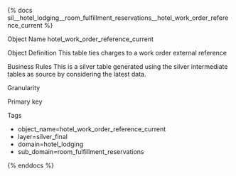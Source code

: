 {% docs sil__hotel_lodging__room_fulfillment_reservations__hotel_work_order_reference_current %}

Object Name
hotel_work_order_reference_current

Object Definition
This table ties charges to a work order external reference

Business Rules
This is a silver table generated using the silver intermediate tables as source by considering the latest data.

Granularity

Primary key

Tags
- object_name=hotel_work_order_reference_current
- layer=silver_final
- domain=hotel_lodging
- sub_domain=room_fulfillment_reservations

{% enddocs %}
